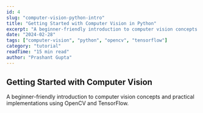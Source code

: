 ```yaml
---
id: 4
slug: "computer-vision-python-intro"
title: "Getting Started with Computer Vision in Python"
excerpt: "A beginner-friendly introduction to computer vision concepts and practical implementations using OpenCV and TensorFlow."
date: "2024-02-28"
tags: ["computer-vision", "python", "opencv", "tensorflow"]
category: "tutorial"
readTime: "15 min read"
author: "Prashant Gupta"
---
```


<h2>Getting Started with Computer Vision</h2><p>A beginner-friendly introduction to computer vision concepts and practical implementations using OpenCV and TensorFlow.</p>
